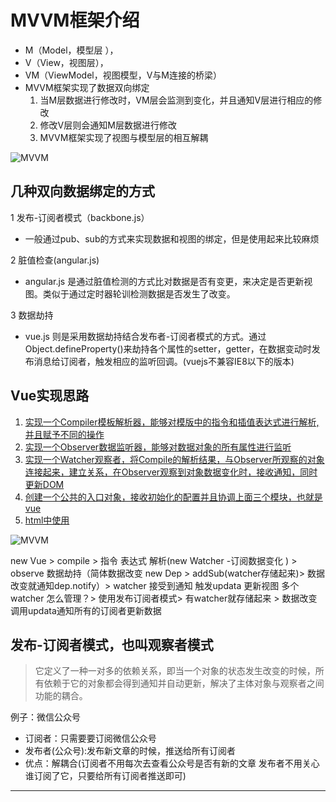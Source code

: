 # MVVM框架介绍
  - M（Model，模型层 ），
  - V（View，视图层），
  - VM（ViewModel，视图模型，V与M连接的桥梁）
  - MVVM框架实现了数据双向绑定
    1. 当M层数据进行修改时，VM层会监测到变化，并且通知V层进行相应的修改
    2. 修改V层则会通知M层数据进行修改
    3. MVVM框架实现了视图与模型层的相互解耦

![MVVM](https://img-blog.csdnimg.cn/20190514173135299.png?x-oss-process=image/watermark,type_ZmFuZ3poZW5naGVpdGk,shadow_10,text_aHR0cHM6Ly9ibG9nLmNzZG4ubmV0L3ptMDYyMDExMTg=,size_16,color_FFFFFF,t_70)

## 几种双向数据绑定的方式
 1 发布-订阅者模式（backbone.js）
   - 一般通过pub、sub的方式来实现数据和视图的绑定，但是使用起来比较麻烦
   
 2 脏值检查(angular.js)
   - angular.js 是通过脏值检测的方式比对数据是否有变更，来决定是否更新视图。类似于通过定时器轮训检测数据是否发生了改变。
   
 3 数据劫持 
   - vue.js 则是采用数据劫持结合发布者-订阅者模式的方式。通过Object.defineProperty()来劫持各个属性的setter，getter，在数据变动时发布消息给订阅者，触发相应的监听回调。(vuejs不兼容IE8以下的版本)

## Vue实现思路
  1. [实现一个Compiler模板解析器，能够对模版中的指令和插值表达式进行解析,并且赋予不同的操作](https://github.com/mmm1118/MVVM-demo/blob/master/src/compile.js)
  2. [实现一个Observer数据监听器，能够对数据对象的所有属性进行监听](https://github.com/mmm1118/MVVM-demo/blob/master/src/observe.js)
  3. [实现一个Watcher观察者，将Compile的解析结果，与Observer所观察的对象连接起来，建立关系，在Observer观察到对象数据变化时，接收通知，同时更新DOM](https://github.com/mmm1118/MVVM-demo/blob/master/src/watcher.js)
  4. [创建一个公共的入口对象，接收初始化的配置并且协调上面三个模块，也就是vue](https://github.com/mmm1118/MVVM-demo/blob/master/src/vue.js)
  5. [html中使用](https://github.com/mmm1118/MVVM-demo/blob/master/index.html)


![MVVM](https://img-blog.csdnimg.cn/20190514173210964.png?x-oss-process=image/watermark,type_ZmFuZ3poZW5naGVpdGk,shadow_10,text_aHR0cHM6Ly9ibG9nLmNzZG4ubmV0L3ptMDYyMDExMTg=,size_16,color_FFFFFF,t_70)


new Vue > compile > 指令 表达式 解析(new Watcher -订阅数据变化 ) > observe 数据劫持（简体数据改变 new Dep > addSub(watcher存储起来)> 数据改变就通知dep.notify）> watcher 接受到通知 触发updata  更新视图 
 多个watcher 怎么管理？> 使用发布订阅者模式> 有watcher就存储起来 > 数据改变调用updata通知所有的订阅者更新数据

## 发布-订阅者模式，也叫观察者模式
 > 它定义了一种一对多的依赖关系，即当一个对象的状态发生改变的时候，所有依赖于它的对象都会得到通知并自动更新，解决了主体对象与观察者之间功能的耦合。

例子：微信公众号
 - 订阅者：只需要要订阅微信公众号
 - 发布者(公众号):发布新文章的时候，推送给所有订阅者
 - 优点：解耦合(订阅者不用每次去查看公众号是否有新的文章
发布者不用关心谁订阅了它，只要给所有订阅者推送即可)
---
